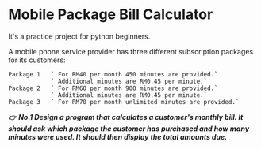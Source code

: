 # Mobile Package Bill Calculator

It's a practice project for python beginners.

A mobile phone service provider has three different subscription packages for its customers:
```
Package 1   ` For RM40 per month 450 minutes are provided.`
            ` Additional minutes are RM0.45 per minute.`
Package 2   ` For RM60 per month 900 minutes are provided.`
            ` Additional minutes are RM0.45 per minute.`
Package 3   ` For RM70 per month unlimited minutes are provided.`
```

***👉 No.1 Design a program that calculates a customer's monthly bill. It should ask which package the customer has purchased and how many minutes were used. It should then display the total amounts due.***
